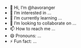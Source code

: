 - 👋 Hi, I’m @havoranger
- 👀 I’m interested in ...
- 🌱 I’m currently learning ...
- 💞️ I’m looking to collaborate on ...
- 📫 How to reach me ...
- 😄 Pronouns: ...
- ⚡ Fun fact: ...

<!---
havoranger/havoranger is a ✨ special ✨ repository because its `README.md` (this file) appears on your GitHub profile.
You can click the Preview link to take a look at your changes.
--->
